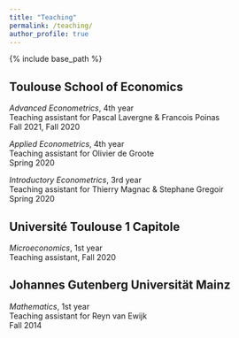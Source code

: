 ```yaml
---
title: "Teaching"
permalink: /teaching/
author_profile: true
---
```


{% include base_path %}


## Toulouse School of Economics

*Advanced Econometrics*, 4th year  
Teaching assistant for Pascal Lavergne \& Francois Poinas  
Fall 2021, Fall 2020  

*Applied Econometrics*, 4th year  
Teaching assistant for Olivier de Groote  
Spring 2020

*Introductory Econometrics*, 3rd year  
Teaching assistant for Thierry Magnac \& Stephane Gregoir  
Spring 2020


## Université Toulouse 1 Capitole

*Microeconomics*, 1st year  
Teaching assistant, Fall 2020


## Johannes Gutenberg Universität Mainz

*Mathematics*, 1st year  
Teaching assistant for Reyn van Ewijk  
Fall 2014